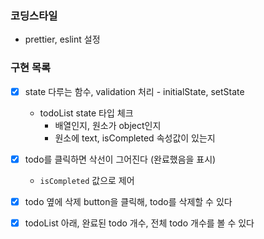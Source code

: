 ### 코딩스타일

-   prettier, eslint 설정

### 구현 목록

-   [x] state 다루는 함수, validation 처리 - initialState, setState

    -   todoList state 타입 체크
        -   배열인지, 원소가 object인지
        -   원소에 text, isCompleted 속성값이 있는지

-   [x] todo를 클릭하면 삭선이 그어진다 (완료했음을 표시)
    -   `isCompleted` 값으로 제어
-   [x] todo 옆에 삭제 button을 클릭해, todo를 삭제할 수 있다
-   [x] todoList 아래, 완료된 todo 개수, 전체 todo 개수를 볼 수 있다
